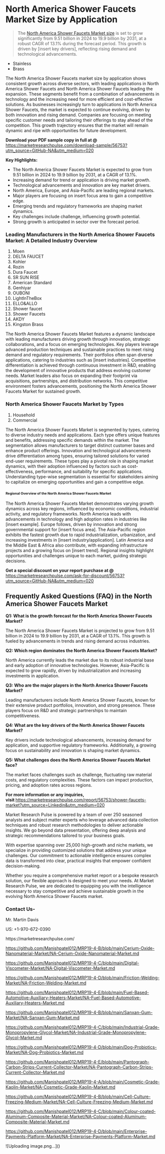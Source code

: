 <h1>North America Shower Faucets Market&nbsp;Size by Application</h1><blockquote><p>The <a href="https://marketresearchpulse.com/download-sample/56753?utm_source=GitHub-NA&amp;utm_medium=020">North America Shower Faucets Market size</a> is set to grow significantly from 9.51 billion in 2024 to 19.9 billion by 2031, at a robust CAGR of 13.1% during the forecast period. This growth is driven by [insert key drivers], reflecting rising demand and technological advancements.</p></blockquote><ul><li>Stainless <li> Brass</li></ul><p>The North America Shower Faucets market size by application shows consistent growth across diverse sectors, with leading applications in North America Shower Faucets and North America Shower Faucets leading the expansion. These segments benefit from a combination of advancements in technology and the increasing need for more efficient and cost-effective solutions. As businesses increasingly turn to applications in North America Shower Faucets, the market is expected to continue evolving, driven by both innovation and rising demand. Companies are focusing on meeting specific customer needs and tailoring their offerings to stay ahead of the competition. This growth trajectory ensures that the market will remain dynamic and ripe with opportunities for future development.</p><p><strong>Download your PDF sample copy in full at @ </strong><a href="https://marketresearchpulse.com/download-sample/56753?utm_source=GitHub-NA&amp;utm_medium=020">https://marketresearchpulse.com/download-sample/56753?utm_source=GitHub-NA&amp;utm_medium=020</a></p><p><strong>Key Highlights: </strong></p><ul><li>The North America Shower Faucets Market is expected to grow from 9.51 billion in 2024 to 19.9 billion by 2031, at a CAGR of 13.1%.</li><li>Increasing demand for trend or application is driving market growth.</li><li>Technological advancements and innovation are key market drivers.</li><li>North America, Europe, and Asia-Pacific are leading regional markets.</li><li>Major players are focusing on insert focus area to gain a competitive edge.</li><li>Emerging trends and regulatory frameworks are shaping market dynamics.</li><li>Key challenges include challenge, influencing growth potential.</li><li>Strong growth is anticipated in sector over the forecast period.</li></ul><h3>Leading Manufacturers in the North America Shower Faucets Market: A Detailed Industry Overview</h3><ol><li>Moen</li><li>DELTA FAUCET</li><li>Kohler</li><li>Rozin</li><li>Dura Faucet</li><li>SR SUN RISE</li><li>American Standard</li><li>Genhiyar</li><li>OUBONI</li><li>LightInTheBox</li><li>ELLO&ALLO</li><li>Shower faucet</li><li>Shower Faucets</li><li>AKDY</li><li>Kingston Brass</li></ol><div class="flex max-w-full flex-col flex-grow"><div class="min-h-8 text-message flex w-full flex-col items-end gap-2 whitespace-normal break-words [.text-message+&amp;]:mt-5" dir="auto" data-message-author-role="assistant" data-message-id="fd8432e4-4910-450d-b182-61b7bfb0a01f" data-message-model-slug="gpt-4o"><div class="flex w-full flex-col gap-1 empty:hidden first:pt-[3px]"><div class="markdown prose w-full break-words dark:prose-invert light"><p>The North America Shower Faucets Market features a dynamic landscape with leading manufacturers driving growth through innovation, strategic collaborations, and a focus on emerging technologies. Key players leverage advanced production techniques and sustainable practices to meet rising demand and regulatory requirements. Their portfolios often span diverse applications, catering to industries such as [insert industries]. Competitive differentiation is achieved through continuous investment in R&amp;D, enabling the development of innovative products that address evolving customer needs. Market leaders also focus on expanding their footprint via acquisitions, partnerships, and distribution networks. This competitive environment fosters advancements, positioning the North America Shower Faucets Market for sustained growth.</p></div></div></div></div><h3>North America Shower Faucets Market by Types</h3><ol><li>Household <li> Commercial</li></ol><div class="flex max-w-full flex-col flex-grow"><div class="min-h-8 text-message flex w-full flex-col items-end gap-2 whitespace-normal break-words [.text-message+&amp;]:mt-5" dir="auto" data-message-author-role="assistant" data-message-id="084470be-0bb7-4664-bddf-5156b4f41249" data-message-model-slug="gpt-4o-mini"><div class="flex w-full flex-col gap-1 empty:hidden first:pt-[3px]"><div class="markdown prose w-full break-words dark:prose-invert light"><p>The North America Shower Faucets Market is segmented by types, catering to diverse industry needs and applications. Each type offers unique features and benefits, addressing specific demands within the market. The segmentation allows manufacturers to target distinct customer bases and enhance product offerings. Innovation and technological advancements drive differentiation among types, ensuring tailored solutions for varied end-user requirements. These types play a pivotal role in shaping market dynamics, with their adoption influenced by factors such as cost-effectiveness, performance, and suitability for specific applications. Understanding type-wise segmentation is essential for stakeholders aiming to capitalize on emerging opportunities and gain a competitive edge.</p></div></div></div></div><h3><span style="font-size: 11px;">Regional Overview of the North America Shower Faucets Market</span></h3><div class="flex max-w-full flex-col flex-grow"><div class="min-h-8 text-message flex w-full flex-col items-end gap-2 whitespace-normal break-words [.text-message+&amp;]:mt-5" dir="auto" data-message-author-role="assistant" data-message-id="e9038762-ce64-4e30-91c9-9bd413514231" data-message-model-slug="gpt-4o-mini"><div class="flex w-full flex-col gap-1 empty:hidden first:pt-[3px]"><div class="markdown prose w-full break-words dark:prose-invert light"><p>The North America Shower Faucets Market demonstrates varying growth dynamics across key regions, influenced by economic conditions, industrial activity, and regulatory frameworks. North America leads with advancements in technology and high adoption rates in industries like [insert example]. Europe follows, driven by innovation and strong governmental support for [insert focus area]. The Asia-Pacific region exhibits the fastest growth due to rapid industrialization, urbanization, and increasing investments in [insert industry/application]. Latin America and the Middle East &amp; Africa also contribute, with expanding infrastructure projects and a growing focus on [insert trend]. Regional insights highlight opportunities and challenges unique to each market, guiding strategic decisions.</p></div></div></div></div><p><strong>Get a special discount on your report purchase at @ </strong><a href="https://marketresearchpulse.com/ask-for-discount/56753?utm_source=GitHub-NA&amp;utm_medium=020">https://marketresearchpulse.com/ask-for-discount/56753?utm_source=GitHub-NA&amp;utm_medium=020</a></p><h2>Frequently Asked Questions (FAQ) in the North America Shower Faucets Market</h2><p><strong>Q1: What is the growth forecast for the North America Shower Faucets Market?</strong></p><p>The North America Shower Faucets Market is projected to grow from 9.51 billion in 2024 to 19.9 billion by 2031, at a CAGR of 13.1%. This growth is fueled by advancements in trends and rising demand across industries.</p><p><strong>Q2: Which region dominates the North America Shower Faucets Market?</strong></p><p>North America currently leads the market due to its robust industrial base and early adoption of innovative technologies. However, Asia-Pacific is expected to grow rapidly, driven by industrialization and increasing investments in application.</p><p><strong>Q3: Who are the major players in the North America Shower Faucets Market?</strong></p><p>Leading manufacturers include North America Shower Faucets, known for their extensive product portfolios, innovation, and strong presence. These players focus on R&amp;D and strategic partnerships to maintain competitiveness.</p><p><strong>Q4: What are the key drivers of the North America Shower Faucets Market?</strong></p><p>Key drivers include technological advancements, increasing demand for application, and supportive regulatory frameworks. Additionally, a growing focus on sustainability and innovation is shaping market dynamics.</p><p><strong>Q5: What challenges does the North America Shower Faucets Market face?</strong></p><p>The market faces challenges such as challenge, fluctuating raw material costs, and regulatory complexities. These factors can impact production, pricing, and adoption rates across regions.</p><p><strong>For more information or any inquiries, visit&nbsp;</strong><a href="https://marketresearchpulse.com/report/56753/shower-faucets-market?utm_source=Linkedin&utm_medium=020">https://marketresearchpulse.com/report/56753/shower-faucets-market?utm_source=Linkedin&utm_medium=020</a></p><p>Market Research Pulse is powered by a team of over 250 seasoned analysts and subject matter experts who leverage advanced data collection techniques and robust research methodologies to deliver actionable insights. We go beyond data presentation, offering deep analysis and strategic recommendations tailored to your business goals.</p><p>With expertise spanning over 25,000 high-growth and niche markets, we specialize in providing customized solutions that address your unique challenges. Our commitment to actionable intelligence ensures complex data is transformed into clear, practical insights that empower confident decision-making.</p><p>Whether you require a comprehensive market report or a bespoke research solution, our flexible approach is designed to meet your needs. At Market Research Pulse, we are dedicated to equipping you with the intelligence necessary to stay competitive and achieve sustainable growth in the evolving North America Shower Faucets market.</p><h3><strong>Contact Us-</strong></h3><p>Mr. Martin Davis</p><p>US: +1-970-672-0390</p><p>https://marketresearchpulse.com/</p><p><a href="https://github.com/Manishpatel012/MRP19-4-B/blob/main/Cerium-Oxide-Nanomaterial-Market/NA-Cerium-Oxide-Nanomaterial-Market.md">https://github.com/Manishpatel012/MRP19-4-B/blob/main/Cerium-Oxide-Nanomaterial-Market/NA-Cerium-Oxide-Nanomaterial-Market.md</a></p><p><a href="https://github.com/Manishpatel012/MRP19-4-C/blob/main/Digital-Viscometer-Market/NA-Digital-Viscometer-Market.md">https://github.com/Manishpatel012/MRP19-4-C/blob/main/Digital-Viscometer-Market/NA-Digital-Viscometer-Market.md</a></p><p><a href="https://github.com/Manishpatel012/MRP19-4-D/blob/main/Friction-Welding-Market/NA-Friction-Welding-Market.md">https://github.com/Manishpatel012/MRP19-4-D/blob/main/Friction-Welding-Market/NA-Friction-Welding-Market.md</a></p><p><a href="https://github.com/Manishpatel012/MRP19-4-E/blob/main/Fuel-Based-Automotive-Auxiliary-Heaters-Market/NA-Fuel-Based-Automotive-Auxiliary-Heaters-Market.md">https://github.com/Manishpatel012/MRP19-4-E/blob/main/Fuel-Based-Automotive-Auxiliary-Heaters-Market/NA-Fuel-Based-Automotive-Auxiliary-Heaters-Market.md</a></p><p><a href="https://github.com/Manishpatel012/MRP19-4-B/blob/main/Sanxan-Gum-Market/NA-Sanxan-Gum-Market.md">https://github.com/Manishpatel012/MRP19-4-B/blob/main/Sanxan-Gum-Market/NA-Sanxan-Gum-Market.md</a></p><p><a href="https://github.com/Manishpatel012/MRP19-4-C/blob/main/Industrial-Grade-Monopropylene-Glycol-Market/NA-Industrial-Grade-Monopropylene-Glycol-Market.md">https://github.com/Manishpatel012/MRP19-4-C/blob/main/Industrial-Grade-Monopropylene-Glycol-Market/NA-Industrial-Grade-Monopropylene-Glycol-Market.md</a></p><p><a href="https://github.com/Manishpatel012/MRP19-4-D/blob/main/Dog-Probiotics-Market/NA-Dog-Probiotics-Market.md">https://github.com/Manishpatel012/MRP19-4-D/blob/main/Dog-Probiotics-Market/NA-Dog-Probiotics-Market.md</a></p><p><a href="https://github.com/Manishpatel012/MRP19-4-E/blob/main/Pantograph-Carbon-Strips-Current-Collector-Market/NA-Pantograph-Carbon-Strips-Current-Collector-Market.md">https://github.com/Manishpatel012/MRP19-4-E/blob/main/Pantograph-Carbon-Strips-Current-Collector-Market/NA-Pantograph-Carbon-Strips-Current-Collector-Market.md</a></p><p><a href="https://github.com/Manishpatel012/MRP19-4-A/blob/main/Cosmetic-Grade-Kaolin-Market/NA-Cosmetic-Grade-Kaolin-Market.md">https://github.com/Manishpatel012/MRP19-4-A/blob/main/Cosmetic-Grade-Kaolin-Market/NA-Cosmetic-Grade-Kaolin-Market.md</a></p><p><a href="https://github.com/Manishpatel012/MRP19-4-B/blob/main/Cell-Culture-Freezing-Medium-Market/NA-Cell-Culture-Freezing-Medium-Market.md">https://github.com/Manishpatel012/MRP19-4-B/blob/main/Cell-Culture-Freezing-Medium-Market/NA-Cell-Culture-Freezing-Medium-Market.md</a></p><p><a href="https://github.com/Manishpatel012/MRP19-4-C/blob/main/Colour-coated-Aluminum-Composite-Material-Market/NA-Colour-coated-Aluminum-Composite-Material-Market.md">https://github.com/Manishpatel012/MRP19-4-C/blob/main/Colour-coated-Aluminum-Composite-Material-Market/NA-Colour-coated-Aluminum-Composite-Material-Market.md</a></p><p><a href="https://github.com/Manishpatel012/MRP19-4-D/blob/main/Enterprise-Payments-Platform-Market/NA-Enterprise-Payments-Platform-Market.md">https://github.com/Manishpatel012/MRP19-4-D/blob/main/Enterprise-Payments-Platform-Market/NA-Enterprise-Payments-Platform-Market.md</a></p>
![Uploading image.png…]()
